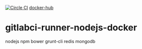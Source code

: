 [![Circle CI](https://circleci.com/gh/brownman/runner2.svg?style=svg)](https://circleci.com/gh/brownman/runner2)
[docker-hub](https://registry.hub.docker.com/u/brownman/runner2/builds_history/91918/)

gitlabci-runner-nodejs-docker
=============================

nodejs npm bower grunt-cli redis mongodb
